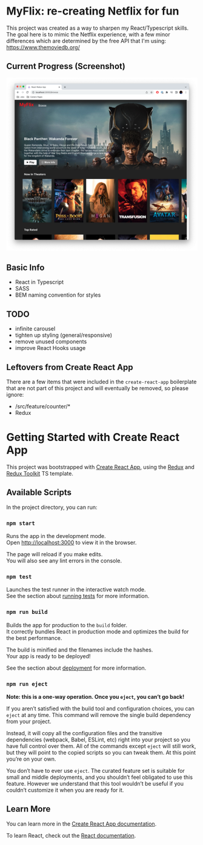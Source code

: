 # MyFlix: re-creating Netflix for fun
This project was created as a way to sharpen my React/Typescript skills. The goal here is to mimic the Netflix experience, with a few minor differences which are determined by the free API that I'm using: https://www.themoviedb.org/

## Current Progress (Screenshot)
![MyFlix Screenshot](https://github.com/besseddrest/myflix-typescript/blob/master/screenshot_2023_2_4.png?raw=true)

## Basic Info
- React in Typescript
- SASS
- BEM naming convention for styles

## TODO
- infinite carousel
- tighten up styling (general/responsive)
- remove unused components
- improve React Hooks usage

## Leftovers from Create React App
There are a few items that were included in the `create-react-app` boilerplate that are not part of this project and will eventually be removed, so please ignore:
- /src/feature/counter/*
- Redux

# Getting Started with Create React App

This project was bootstrapped with [Create React App](https://github.com/facebook/create-react-app), using the [Redux](https://redux.js.org/) and [Redux Toolkit](https://redux-toolkit.js.org/) TS template.

## Available Scripts

In the project directory, you can run:

### `npm start`

Runs the app in the development mode.\
Open [http://localhost:3000](http://localhost:3000) to view it in the browser.

The page will reload if you make edits.\
You will also see any lint errors in the console.

### `npm test`

Launches the test runner in the interactive watch mode.\
See the section about [running tests](https://facebook.github.io/create-react-app/docs/running-tests) for more information.

### `npm run build`

Builds the app for production to the `build` folder.\
It correctly bundles React in production mode and optimizes the build for the best performance.

The build is minified and the filenames include the hashes.\
Your app is ready to be deployed!

See the section about [deployment](https://facebook.github.io/create-react-app/docs/deployment) for more information.

### `npm run eject`

**Note: this is a one-way operation. Once you `eject`, you can’t go back!**

If you aren’t satisfied with the build tool and configuration choices, you can `eject` at any time. This command will remove the single build dependency from your project.

Instead, it will copy all the configuration files and the transitive dependencies (webpack, Babel, ESLint, etc) right into your project so you have full control over them. All of the commands except `eject` will still work, but they will point to the copied scripts so you can tweak them. At this point you’re on your own.

You don’t have to ever use `eject`. The curated feature set is suitable for small and middle deployments, and you shouldn’t feel obligated to use this feature. However we understand that this tool wouldn’t be useful if you couldn’t customize it when you are ready for it.

## Learn More

You can learn more in the [Create React App documentation](https://facebook.github.io/create-react-app/docs/getting-started).

To learn React, check out the [React documentation](https://reactjs.org/).
